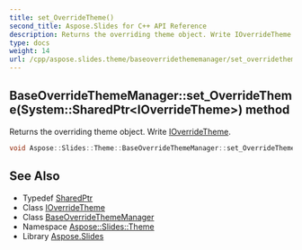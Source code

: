 ```yaml
---
title: set_OverrideTheme()
second_title: Aspose.Slides for C++ API Reference
description: Returns the overriding theme object. Write IOverrideTheme.
type: docs
weight: 14
url: /cpp/aspose.slides.theme/baseoverridethememanager/set_overridetheme/
---
```

## BaseOverrideThemeManager::set_OverrideTheme(System::SharedPtr\<IOverrideTheme\>) method


Returns the overriding theme object. Write [IOverrideTheme](../../ioverridetheme/).

```cpp
void Aspose::Slides::Theme::BaseOverrideThemeManager::set_OverrideTheme(System::SharedPtr<IOverrideTheme> value) override
```

## See Also

* Typedef [SharedPtr](../../system/sharedptr/)
* Class [IOverrideTheme](../ioverridetheme/)
* Class [BaseOverrideThemeManager](./)
* Namespace [Aspose::Slides::Theme](../)
* Library [Aspose.Slides](../../)